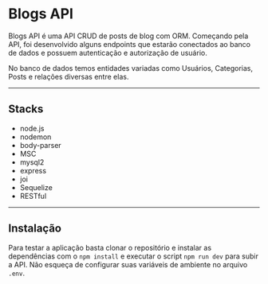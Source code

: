 # Blogs API
Blogs API é uma API CRUD de posts de blog com ORM. Começando pela API, foi desenvolvido alguns endpoints que estarão conectados ao banco de dados e possuem autenticação e autorização de usuário.

No banco de dados temos entidades variadas como Usuários, Categorias, Posts e relações diversas entre elas.

---
## Stacks
- node.js
- nodemon
- body-parser
- MSC
- mysql2
- express
- joi
- Sequelize
- RESTful

---
## Instalação
Para testar a aplicação basta clonar o repositório e instalar as dependências com o ```npm install``` e executar o script ```npm run dev``` para subir a API. Não esqueça de configurar suas variáveis de ambiente no arquivo ```.env```.
